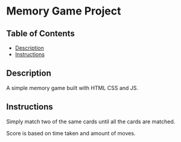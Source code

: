 # Memory Game Project

## Table of Contents

* [Description](#description)
* [Instructions](#Instructions)

## Description

A simple memory game built with HTML CSS and JS.

## Instructions

Simply match two of the same cards until all the cards are matched.

Score is based on time taken and amount of moves.
